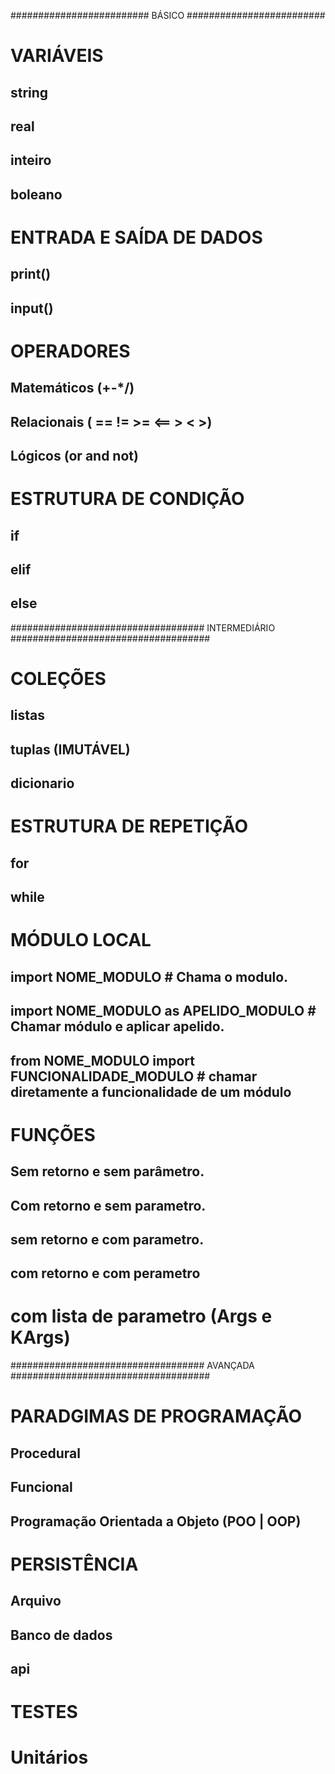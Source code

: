 ######################### BÁSICO #########################

# VARIÁVEIS
## string
## real
## inteiro
## boleano

# ENTRADA E SAÍDA DE DADOS
## print()
## input()

# OPERADORES
## Matemáticos (+-*/)
## Relacionais ( == != >= <== > < >)
## Lógicos (or and not)

# ESTRUTURA DE CONDIÇÃO
## if
## elif
## else

################################### INTERMEDIÁRIO ####################################

# COLEÇÕES
## listas
## tuplas (IMUTÁVEL)
## dicionario

# ESTRUTURA DE REPETIÇÃO
## for
## while

# MÓDULO LOCAL
## import NOME_MODULO # Chama o modulo.
## import NOME_MODULO as APELIDO_MODULO # Chamar módulo e aplicar apelido.
## from NOME_MODULO import FUNCIONALIDADE_MODULO # chamar diretamente a funcionalidade de um módulo


# FUNÇÕES
## Sem retorno e sem parâmetro.
## Com retorno e sem parametro.
## sem retorno e com parametro.
## com retorno e com perametro
# com lista de parametro (Args e KArgs)



################################### AVANÇADA ####################################

# PARADGIMAS DE PROGRAMAÇÃO
## Procedural
## Funcional
## Programação Orientada a Objeto (POO | OOP)

# PERSISTÊNCIA
## Arquivo
## Banco de dados
## api

# TESTES
# Unitários